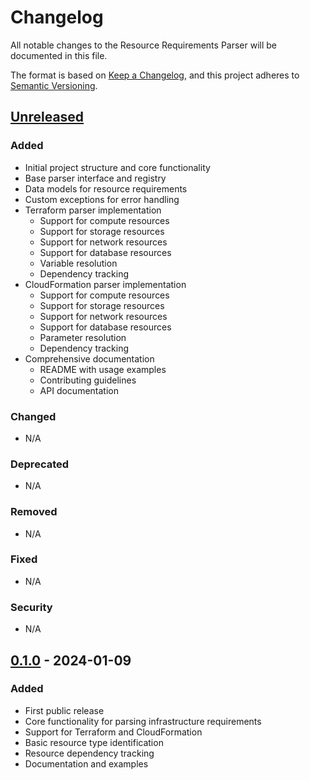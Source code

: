 # Changelog

All notable changes to the Resource Requirements Parser will be documented in this file.

The format is based on [Keep a Changelog](https://keepachangelog.com/en/1.0.0/),
and this project adheres to [Semantic Versioning](https://semver.org/spec/v2.0.0.html).

## [Unreleased]

### Added
- Initial project structure and core functionality
- Base parser interface and registry
- Data models for resource requirements
- Custom exceptions for error handling
- Terraform parser implementation
  - Support for compute resources
  - Support for storage resources
  - Support for network resources
  - Support for database resources
  - Variable resolution
  - Dependency tracking
- CloudFormation parser implementation
  - Support for compute resources
  - Support for storage resources
  - Support for network resources
  - Support for database resources
  - Parameter resolution
  - Dependency tracking
- Comprehensive documentation
  - README with usage examples
  - Contributing guidelines
  - API documentation

### Changed
- N/A

### Deprecated
- N/A

### Removed
- N/A

### Fixed
- N/A

### Security
- N/A

## [0.1.0] - 2024-01-09

### Added
- First public release
- Core functionality for parsing infrastructure requirements
- Support for Terraform and CloudFormation
- Basic resource type identification
- Resource dependency tracking
- Documentation and examples

[Unreleased]: https://github.com/yourusername/resource-requirements-parser/compare/v0.1.0...HEAD
[0.1.0]: https://github.com/yourusername/resource-requirements-parser/releases/tag/v0.1.0
